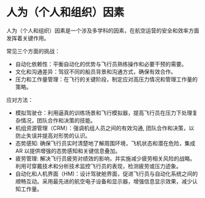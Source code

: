 # 人为（个人和组织）因素

人为（个人和组织）因素是一个涉及多学科的因素，在航空运营的安全和效率方面发挥着关键作用。

常见三个方面的挑战：
 - 自动化依赖性：平衡自动化的优势与飞行员熟练操作和必要干预的需要。
 - 文化和沟通差异：驾驭不同的船员背景和沟通方式，确保有效合作。
 - 压力和工作量管理：在飞行的关键阶段，制定应对高压力情况和管理工作量的策略。

应对方法：
 - 模拟驾驶仓：利用逼真的训练场景和飞行模拟器，提高飞行员在压力下处理复杂情况，团队合作和决策的技能。
 - 机组资源管理（CRM）：强调机组人员之间的有效沟通, 团队合作和决策，以防止失误并提高对形势的认识。
 - 态势感知: 确保飞行员实时清楚地了解周围环境，飞机状态和潜在危险，集成 AR 以提供增强的态势感知和关键信息叠加。
 - 疲劳管理: 解决飞行员疲劳对绩效的影响，并实施减少疲劳相关风险的战略。利用可穿戴技术和分析技术监控飞行员的表现，检测疲劳或压力迹象。
 - 自动化和人机界面（HM)：设计驾驶舱界面，促进飞行员与自动化系统之间的顺畅互动。采用最先进的航空电子设备和显示器，增强信息显示效果，减少认知工作量。
 
